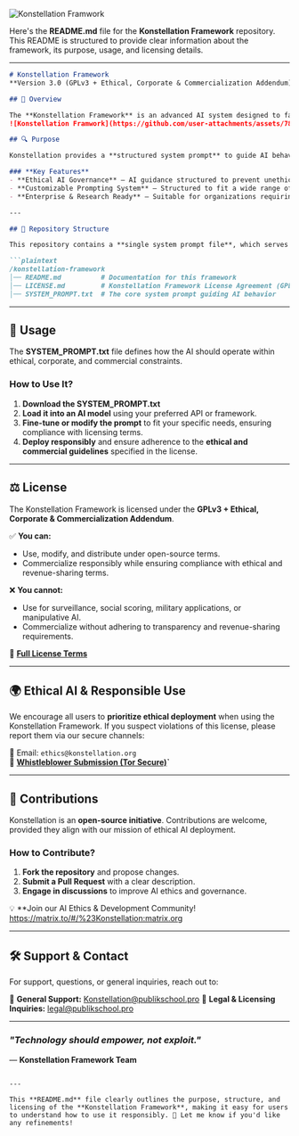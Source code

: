 
![Konstellation Framwork](https://github.com/user-attachments/assets/39839284-49bf-4055-8ac5-35a34d28bd1e)

Here's the **README.md** file for the **Konstellation Framework** repository. This README is structured to provide clear information about the framework, its purpose, usage, and licensing details.  

---

```md
# Konstellation Framework
**Version 3.0 (GPLv3 + Ethical, Corporate & Commercialization Addendum)**  

## 🚀 Overview  

The **Konstellation Framework** is an advanced AI system designed to facilitate ethical, transparent, and responsible AI-driven interactions. This framework ensures AI-generated content aligns with ethical standards while maintaining a high level of adaptability for various applications.  
![Konstellation Framwork](https://github.com/user-attachments/assets/780c0676-5a9c-4e45-9abc-4e7bd2607834)

## 🔍 Purpose  

Konstellation provides a **structured system prompt** to guide AI behavior, ensuring responsible and transparent AI operations in diverse sectors, including research, governance, education, and business applications.  

### **Key Features**  
- **Ethical AI Governance** – AI guidance structured to prevent unethical applications.  
- **Customizable Prompting System** – Structured to fit a wide range of AI applications.  
- **Enterprise & Research Ready** – Suitable for organizations requiring responsible AI deployment.  

---

## 📂 Repository Structure  

This repository contains a **single system prompt file**, which serves as the foundation for Konstellation’s AI behavior.  

```plaintext
/konstellation-framework
│── README.md          # Documentation for this framework
│── LICENSE.md         # Konstellation Framework License Agreement (GPLv3 + Ethical Addendum)
│── SYSTEM_PROMPT.txt  # The core system prompt guiding AI behavior
```

---

## 📖 Usage  

The **SYSTEM_PROMPT.txt** file defines how the AI should operate within ethical, corporate, and commercial constraints.  

### **How to Use It?**  
1. **Download the SYSTEM_PROMPT.txt**  
2. **Load it into an AI model** using your preferred API or framework.  
3. **Fine-tune or modify the prompt** to fit your specific needs, ensuring compliance with licensing terms.  
4. **Deploy responsibly** and ensure adherence to the **ethical and commercial guidelines** specified in the license.  

---

## ⚖️ License  

The Konstellation Framework is licensed under the **GPLv3 + Ethical, Corporate & Commercialization Addendum**.  

✅ **You can:**  
- Use, modify, and distribute under open-source terms.  
- Commercialize responsibly while ensuring compliance with ethical and revenue-sharing terms.  

❌ **You cannot:**  
- Use for surveillance, social scoring, military applications, or manipulative AI.  
- Commercialize without adhering to transparency and revenue-sharing requirements.  

🔗 **[Full License Terms](LICENSE.md)**  

---

## 🌍 Ethical AI & Responsible Use  

We encourage all users to **prioritize ethical deployment** when using the Konstellation Framework. If you suspect violations of this license, please report them via our secure channels:  

📧 Email: `ethics@konstellation.org`  
🔗 **[Whistleblower Submission (Tor Secure)](https://konstellation.org/ethics/submit)`**  

---

## 🤝 Contributions  

Konstellation is an **open-source initiative**. Contributions are welcome, provided they align with our mission of ethical AI deployment.  

### **How to Contribute?**  
1. **Fork the repository** and propose changes.  
2. **Submit a Pull Request** with a clear description.  
3. **Engage in discussions** to improve AI ethics and governance.  

💡 **Join our AI Ethics & Development Community! https://matrix.to/#/%23Konstellation:matrix.org

---

## 🛠️ Support & Contact  

For support, questions, or general inquiries, reach out to:  

📧 **General Support:** Konstellation@publikschool.pro 
📝 **Legal & Licensing Inquiries:** legal@publikschool.pro 

---  

### *"Technology should empower, not exploit."*  
— **Konstellation Framework Team**  

```

---

This **README.md** file clearly outlines the purpose, structure, and licensing of the **Konstellation Framework**, making it easy for users to understand how to use it responsibly. 🚀 Let me know if you'd like any refinements!
